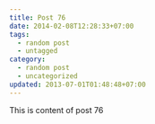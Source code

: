 ```yaml
---
title: Post 76
date: 2014-02-08T12:28:33+07:00
tags:
  - random post
  - untagged
category:
  - random post
  - uncategorized
updated: 2013-07-01T01:48:48+07:00
---
```

This is content of post 76